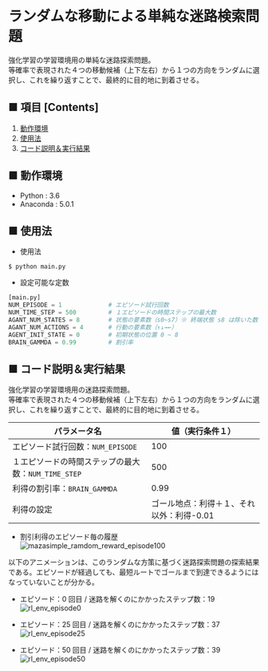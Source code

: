 # ランダムな移動による単純な迷路検索問題
強化学習の学習環境用の単純な迷路探索問題。<br>
等確率で表現された４つの移動候補（上下左右）から１つの方向をランダムに選択し、これを繰り返すことで、最終的に目的地に到着させる。<br>

<!--
単純な迷路探索問題を、Unity ML-Agents のフレームワーク（`Academy`,`Brain`,`Agent`クラス など）を参考にして実装しています。<br>
分かりやすいように `main.py` ファイル毎に１つの完結した実行コードにしています。<br>
-->

## ■ 項目 [Contents]
1. [動作環境](#動作環境)
1. [使用法](#使用法)
1. [コード説明＆実行結果](#コード説明＆実行結果)

## ■ 動作環境

- Python : 3.6
- Anaconda : 5.0.1

## ■ 使用法

- 使用法
```
$ python main.py
```

- 設定可能な定数
```python
[main.py]
NUM_EPISODE = 1             # エピソード試行回数
NUM_TIME_STEP = 500         # １エピソードの時間ステップの最大数
AGANT_NUM_STATES = 8        # 状態の要素数（s0~s7）※ 終端状態 s8 は除いた数
AGANT_NUM_ACTIONS = 4       # 行動の要素数（↑↓→←）
AGENT_INIT_STATE = 0        # 初期状態の位置 0 ~ 8
BRAIN_GAMMDA = 0.99         # 割引率
```

<a id="コード説明＆実行結果"></a>

## ■ コード説明＆実行結果
強化学習の学習環境用の迷路探索問題。<br>
等確率で表現された４つの移動候補（上下左右）から１つの方向をランダムに選択し、これを繰り返すことで、最終的に目的地に到着させる。<br>

|パラメータ名|値（実行条件１）|
|---|---|
|エピソード試行回数：`NUM_EPISODE`|100|
|１エピソードの時間ステップの最大数：`NUM_TIME_STEP`|500|
|利得の割引率：`BRAIN_GAMMDA`|0.99|
|利得の設定|ゴール地点：利得＋１、それ以外：利得-0.01|

- 割引利得のエピソード毎の履歴<br>
![mazasimple_ramdom_reward_episode100](https://user-images.githubusercontent.com/25688193/53062593-a1ab2500-3504-11e9-98d3-8ea0e33b43a0.png)<br>

以下のアニメーションは、このランダムな方策に基づく迷路探索問題の探索結果である。エピソードが経過しても、最短ルートでゴールまで到達できるようにはなっていないことが分かる。<br>

- エピソード：0 回目 / 迷路を解くのにかかったステップ数：19<br>
![rl_env_episode0](https://user-images.githubusercontent.com/25688193/53062585-9ce67100-3504-11e9-9317-b1eb28bb7c9f.gif)<br>

- エピソード：25 回目 / 迷路を解くのにかかったステップ数：37<br>
![rl_env_episode25](https://user-images.githubusercontent.com/25688193/53062573-99eb8080-3504-11e9-8652-cf9751e24f94.gif)<br>

- エピソード：50 回目 / 迷路を解くのにかかったステップ数：39<br>
![rl_env_episode50](https://user-images.githubusercontent.com/25688193/53062575-9a841700-3504-11e9-9e11-bdc1dfcfcd20.gif)<br>

<!--
- エピソード：75 回 / 迷路を解くのにかかったステップ数：155<br>
![rl_env_episode75](https://user-images.githubusercontent.com/25688193/53062576-9a841700-3504-11e9-87ea-a5bbc8d2d878.gif)<br>
-->

<!--
- エピソード：100 回 / 迷路を解くのにかかったステップ数：5<br>
![rl_env_episode99](https://user-images.githubusercontent.com/25688193/53062578-9b1cad80-3504-11e9-988c-b779a2ddb2c1.gif)<br>
-->